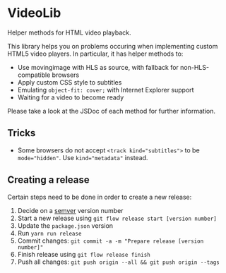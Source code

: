# VideoLib

Helper methods for HTML video playback.

This library helps you on problems occuring when implementing custom HTML5 video players. In particular, it has helper methods to:

-   Use movingimage with HLS as source, with fallback for non-HLS-compatible browsers
-   Apply custom CSS style to subtitles
-   Emulating `object-fit: cover;` with Internet Explorer support
-   Waiting for a video to become ready

Please take a look at the JSDoc of each method for further information.

## Tricks

-   Some browsers do not accept `<track kind="subtitles">` to be `mode="hidden"`. Use `kind="metadata"` instead.

## Creating a release

Certain steps need to be done in order to create a new release:

1. Decide on a [semver](https://semver.org/spec/v2.0.0.html) version number
1. Start a new release using `git flow release start [version number]`
1. Update the `package.json` version
1. Run `yarn run release`
1. Commit changes: `git commit -a -m "Prepare release [version number]"`
1. Finish release using `git flow release finish`
1. Push all changes: `git push origin --all && git push origin --tags`
